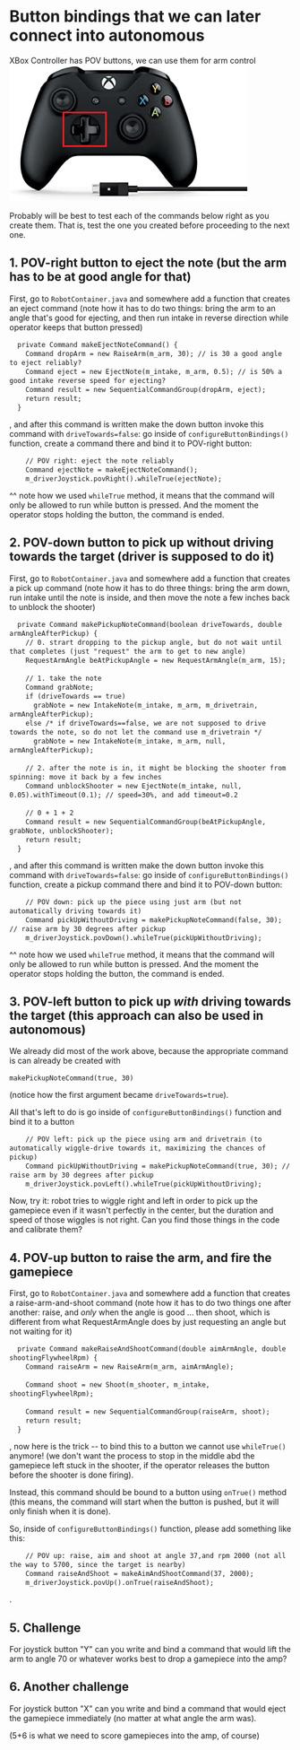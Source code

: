 # Button bindings that we can later connect into autonomous

XBox Controller has POV buttons, we can use them for arm control
![POV buttons](image.png)

Probably will be best to test each of the commands below right as you create them.
That is, test the one you created before proceeding to the next one. 

## 1. POV-right button to eject the note (but the arm has to be at good angle for that)
First, go to `RobotContainer.java` and somewhere add a function that creates an eject command
(note how it has to do two things: bring the arm to an angle that's good for ejecting, and then run intake in reverse direction while operator keeps that button pressed)

```
  private Command makeEjectNoteCommand() {
    Command dropArm = new RaiseArm(m_arm, 30); // is 30 a good angle to eject reliably? 
    Command eject = new EjectNote(m_intake, m_arm, 0.5); // is 50% a good intake reverse speed for ejecting?
    Command result = new SequentialCommandGroup(dropArm, eject);
    return result;
  } 
```

, and after this command is written make the down button invoke this command with `driveTowards=false`:
go inside of `configureButtonBindings()` function, create a command there and bind it to POV-right button:
```
    // POV right: eject the note reliably
    Command ejectNote = makeEjectNoteCommand();
    m_driverJoystick.povRight().whileTrue(ejectNote);

```
^^ note how we used `whileTrue` method, it means that the command will only be allowed to run while button is pressed.
And the moment the operator stops holding the button, the command is ended.


## 2. POV-down button to pick up without driving towards the target (driver is supposed to do it)

First, go to `RobotContainer.java` and somewhere add a function that creates a pick up command
(note how it has to do three things: bring the arm down, run intake until the note is inside, and then move the note a few inches back to unblock the shooter)

```
  private Command makePickupNoteCommand(boolean driveTowards, double armAngleAfterPickup) {
    // 0. strart dropping to the pickup angle, but do not wait until that completes (just "request" the arm to get to new angle)
    RequestArmAngle beAtPickupAngle = new RequestArmAngle(m_arm, 15);

    // 1. take the note
    Command grabNote;
    if (driveTowards == true)
      grabNote = new IntakeNote(m_intake, m_arm, m_drivetrain, armAngleAfterPickup);
    else /* if driveTowards==false, we are not supposed to drive towards the note, so do not let the command use m_drivetrain */
      grabNote = new IntakeNote(m_intake, m_arm, null, armAngleAfterPickup);

    // 2. after the note is in, it might be blocking the shooter from spinning: move it back by a few inches
    Command unblockShooter = new EjectNote(m_intake, null, 0.05).withTimeout(0.1); // speed=30%, and add timeout=0.2

    // 0 + 1 + 2
    Command result = new SequentialCommandGroup(beAtPickupAngle, grabNote, unblockShooter);
    return result;
  }
```

, and after this command is written make the down button invoke this command with `driveTowards=false`:
go inside of `configureButtonBindings()` function, create a pickup command there and bind it to POV-down button:
```
    // POV down: pick up the piece using just arm (but not automatically driving towards it)
    Command pickUpWithoutDriving = makePickupNoteCommand(false, 30); // raise arm by 30 degrees after pickup
    m_driverJoystick.povDown().whileTrue(pickUpWithoutDriving);

```
^^ note how we used `whileTrue` method, it means that the command will only be allowed to run while button is pressed.
And the moment the operator stops holding the button, the command is ended.


## 3. POV-left button to pick up *with* driving towards the target (this approach can also be used in autonomous)
We already did most of the work above, because the appropriate command is can already be created with
```
makePickupNoteCommand(true, 30)
```
(notice how the first argument became `driveTowards=true`).

All that's left to do is go inside of `configureButtonBindings()` function and bind it to a button
```
    // POV left: pick up the piece using arm and drivetrain (to automatically wiggle-drive towards it, maximizing the chances of pickup)
    Command pickUpWithoutDriving = makePickupNoteCommand(true, 30); // raise arm by 30 degrees after pickup
    m_driverJoystick.povLeft().whileTrue(pickUpWithoutDriving);

```

Now, try it: robot tries to wiggle right and left in order to pick up the gamepiece even if it wasn't perfectly in the center, but the duration and speed of those wiggles is not right. Can you find those things in the code and calibrate them?

## 4. POV-up button to raise the arm, and fire the gamepiece

First, go to `RobotContainer.java` and somewhere add a function that creates a raise-arm-and-shoot command
(note how it has to do two things one after another: raise, and *only* when the angle is good ... then shoot, which is different from what RequestArmAngle does by just requesting an angle but not waiting for it)
```
  private Command makeRaiseAndShootCommand(double aimArmAngle, double shootingFlywheelRpm) {
    Command raiseArm = new RaiseArm(m_arm, aimArmAngle);

    Command shoot = new Shoot(m_shooter, m_intake, shootingFlywheelRpm);

    Command result = new SequentialCommandGroup(raiseArm, shoot);
    return result;
  }
```

, now here is the trick -- to bind this to a button we cannot use `whileTrue()` anymore! (we don't want the process to stop in the middle abd the gamepiece left stuck in the shooter, if the operator releases the button before the shooter is done firing).

Instead, this command should be bound to a button using `onTrue()` method (this means, the command will start when the button is pushed, but it will only finish when it is done).

So, inside of `configureButtonBindings()` function, please add something like this:

```
    // POV up: raise, aim and shoot at angle 37,and rpm 2000 (not all the way to 5700, since the target is nearby)
    Command raiseAndShoot = makeAimAndShootCommand(37, 2000);
    m_driverJoystick.povUp().onTrue(raiseAndShoot);
```
.

## 5. Challenge
For joystick button "Y" can you write and bind a command that would lift the arm to angle 70 or whatever works best to drop a gamepiece into the amp?

## 6. Another challenge
For joystick button "X" can you write and bind a command that would eject the gamepiece immediately (no matter at what angle the arm was).

(5+6 is what we need to score gamepieces into the amp, of course)
